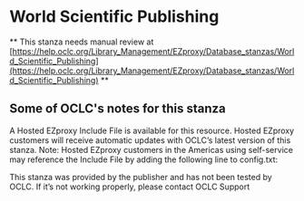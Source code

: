 # World Scientific Publishing
** This stanza needs manual review at [https://help.oclc.org/Library_Management/EZproxy/Database_stanzas/World_Scientific_Publishing](https://help.oclc.org/Library_Management/EZproxy/Database_stanzas/World_Scientific_Publishing) **

## Some of OCLC's notes for this stanza

A Hosted EZproxy Include File is available for this resource. Hosted EZproxy customers will receive automatic updates with OCLC&rsquo;s latest version of this stanza. Note: Hosted EZproxy customers in the Americas using self-service may reference the Include File by adding the following line to config.txt:

This stanza was provided by the publisher and has not been tested by OCLC. If it&rsquo;s not working properly, please contact OCLC Support

&nbsp;
